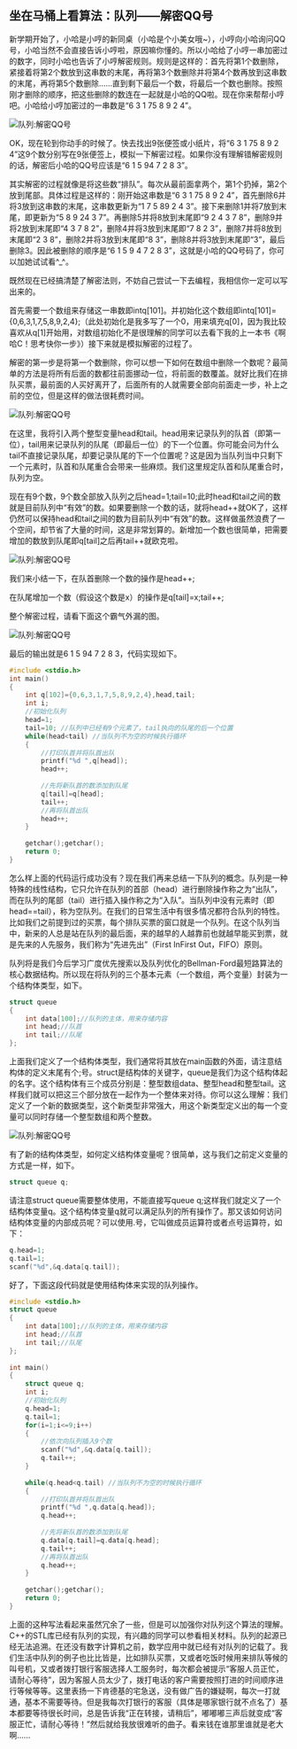 ## 坐在马桶上看算法：队列——解密QQ号

新学期开始了，小哈是小哼的新同桌（小哈是个小美女哦~），小哼向小哈询问QQ号，小哈当然不会直接告诉小哼啦，原因嘛你懂的。所以小哈给了小哼一串加密过的数字，同时小哈也告诉了小哼解密规则。规则是这样的：首先将第1个数删除，紧接着将第2个数放到这串数的末尾，再将第3个数删除并将第4个数再放到这串数的末尾，再将第5个数删除……直到剩下最后一个数，将最后一个数也删除。按照刚才删除的顺序，把这些删除的数连在一起就是小哈的QQ啦。现在你来帮帮小哼吧。小哈给小哼加密过的一串数是“6 3 1 75 8 9 2 4”。

![队列:解密QQ号](img/解密QQ号1.png)

OK，现在轮到你动手的时候了。快去找出9张便签或小纸片，将“6 3 1 75 8 9 2 4”这9个数分别写在9张便签上，模拟一下解密过程。如果你没有理解错解密规则的话，解密后小哈的QQ号应该是“6 1 5 94 7 2 8 3”。

其实解密的过程就像是将这些数“排队”。每次从最前面拿两个，第1个扔掉，第2个放到尾部。具体过程是这样的：刚开始这串数是“6 3 1 75 8 9 2 4”，首先删除6并将3放到这串数的末尾，这串数更新为“1 7 5 89 2 4 3”。接下来删除1并将7放到末尾，即更新为“5 8 9 24 3 7”。再删除5并将8放到末尾即“9 2 4 3 7 8”，删除9并将2放到末尾即“4 3 7 8 2”，删除4并将3放到末尾即“7 8 2 3”，删除7并将8放到末尾即“2 3 8”，删除2并将3放到末尾即“8 3”，删除8并将3放到末尾即“3”，最后删除3。因此被删除的顺序是“6 1 5 9 4 7 2 8 3”，这就是小哈的QQ号码了，你可以加她试试看^_^。

既然现在已经搞清楚了解密法则，不妨自己尝试一下去编程，我相信你一定可以写出来的。

首先需要一个数组来存储这一串数即intq[101]。并初始化这个数组即intq[101]={0,6,3,1,7,5,8,9,2,4};（此处初始化是我多写了一个0，用来填充q[0]，因为我比较喜欢从q[1]开始用，对数组初始化不是很理解的同学可以去看下我的上一本书《啊哈C！思考快你一步》）接下来就是模拟解密的过程了。

解密的第一步是将第一个数删除，你可以想一下如何在数组中删除一个数呢？最简单的方法是将所有后面的数都往前面挪动一位，将前面的数覆盖。就好比我们在排队买票，最前面的人买好离开了，后面所有的人就需要全部向前面走一步，补上之前的空位，但是这样的做法很耗费时间。

![队列:解密QQ号](img/解密QQ号2.png)

在这里，我将引入两个整型变量head和tail。head用来记录队列的队首（即第一位），tail用来记录队列的队尾（即最后一位）的下一个位置。你可能会问为什么tail不直接记录队尾，却要记录队尾的下一个位置呢？这是因为当队列当中只剩下一个元素时，队首和队尾重合会带来一些麻烦。我们这里规定队首和队尾重合时，队列为空。

现在有9个数，9个数全部放入队列之后head=1;tail=10;此时head和tail之间的数就是目前队列中“有效”的数。如果要删除一个数的话，就将head++就OK了，这样仍然可以保持head和tail之间的数为目前队列中“有效”的数。这样做虽然浪费了一个空间，却节省了大量的时间，这是非常划算的。新增加一个数也很简单，把需要增加的数放到队尾即q[tail]之后再tail++就欧克啦。

![队列:解密QQ号](img/解密QQ号3.png)

我们来小结一下，在队首删除一个数的操作是head++;

在队尾增加一个数（假设这个数是x）的操作是q[tail]=x;tail++;

整个解密过程，请看下面这个霸气外漏的图。

![队列:解密QQ号](img/解密QQ号4.png)

最后的输出就是6 1 5 94 7 2 8 3，代码实现如下。

```c
#include <stdio.h>
int main()
{
    int q[102]={0,6,3,1,7,5,8,9,2,4},head,tail;
    int i;
    //初始化队列
    head=1;
    tail=10; //队列中已经有9个元素了，tail执向的队尾的后一个位置
    while(head<tail) //当队列不为空的时候执行循环
    {
        //打印队首并将队首出队
        printf("%d ",q[head]);
        head++;
                                                       
        //先将新队首的数添加到队尾
        q[tail]=q[head];
        tail++;
        //再将队首出队
        head++;
    }
                                                         
    getchar();getchar();
    return 0;
}
```

怎么样上面的代码运行成功没有？现在我们再来总结一下队列的概念。队列是一种特殊的线性结构，它只允许在队列的首部（head）进行删除操作称之为“出队”，而在队列的尾部（tail）进行插入操作称之为“入队”。当队列中没有元素时（即head==tail），称为空队列。在我们的日常生活中有很多情况都符合队列的特性。比如我们之前提到过的买票，每个排队买票的窗口就是一个队列。在这个队列当中，新来的人总是站在队列的最后面，来的越早的人越靠前也就越早能买到票，就是先来的人先服务，我们称为“先进先出”（First InFirst Out，FIFO）原则。

队列将是我们今后学习广度优先搜索以及队列优化的Bellman-Ford最短路算法的核心数据结构。所以现在将队列的三个基本元素（一个数组，两个变量）封装为一个结构体类型，如下。

```c
struct queue
{
    int data[100];//队列的主体，用来存储内容
    int head;//队首
    int tail;//队尾
};
```

上面我们定义了一个结构体类型，我们通常将其放在main函数的外面，请注意结构体的定义末尾有个;号。struct是结构体的关键字，queue是我们为这个结构体起的名字。这个结构体有三个成员分别是：整型数组data、整型head和整型tail。这样我们就可以把这三个部分放在一起作为一个整体来对待。你可以这么理解：我们定义了一个新的数据类型，这个新类型非常强大，用这个新类型定义出的每一个变量可以同时存储一个整型数组和两个整数。

![队列:解密QQ号](img/解密QQ号5.png)

有了新的结构体类型，如何定义结构体变量呢？很简单，这与我们之前定义变量的方式是一样，如下。

```c
struct queue q;
```

请注意struct queue需要整体使用，不能直接写queue q;这样我们就定义了一个结构体变量q。这个结构体变量q就可以满足队列的所有操作了。那又该如何访问结构体变量的内部成员呢？可以使用.号，它叫做成员运算符或者点号运算符，如下：

```c
q.head=1;
q.tail=1;
scanf("%d",&q.data[q.tail]);
```

好了，下面这段代码就是使用结构体来实现的队列操作。

```c
#include <stdio.h>
struct queue
{
    int data[100];//队列的主体，用来存储内容
    int head;//队首
    int tail;//队尾
};
                                           
int main()
{
    struct queue q;
    int i;
    //初始化队列
    q.head=1;
    q.tail=1;
    for(i=1;i<=9;i++)
    {
        //依次向队列插入9个数
        scanf("%d",&q.data[q.tail]);
        q.tail++;
    }
                                             
    while(q.head<q.tail) //当队列不为空的时候执行循环
    {
        //打印队首并将队首出队
        printf("%d ",q.data[q.head]);
        q.head++;
                                                  
        //先将新队首的数添加到队尾
        q.data[q.tail]=q.data[q.head];
        q.tail++;
        //再将队首出队
        q.head++;
    }
                                             
    getchar();getchar();
    return 0;
}
```

上面的这种写法看起来虽然冗余了一些，但是可以加强你对队列这个算法的理解。C++的STL库已经有队列的实现，有兴趣的同学可以参看相关材料。队列的起源已经无法追溯。在还没有数字计算机之前，数学应用中就已经有对队列的记载了。我们生活中队列的例子也比比皆是，比如排队买票，又或者吃饭时候用来排队等候的叫号机，又或者拨打银行客服选择人工服务时，每次都会被提示“客服人员正忙，请耐心等待”，因为客服人员太少了，拨打电话的客户需要按照打进的时间顺序进行等候等等。这里表扬一下肯德基的宅急送，没有做广告的嫌疑啊，每次一打就通，基本不需要等待。但是我每次打银行的客服（具体是哪家银行就不点名了）基本都要等待很长时间，总是告诉我“正在转接，请稍后”，嘟嘟嘟三声后就变成“客服正忙，请耐心等待！”然后就给我放很难听的曲子。看来钱在谁那里谁就是老大啊……